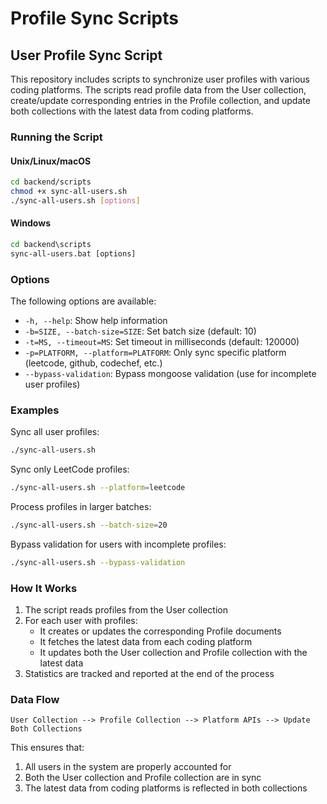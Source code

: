 # Profile Sync Scripts

## User Profile Sync Script

This repository includes scripts to synchronize user profiles with various coding platforms. The scripts read profile data from the User collection, create/update corresponding entries in the Profile collection, and update both collections with the latest data from coding platforms.

### Running the Script

#### Unix/Linux/macOS
```bash
cd backend/scripts
chmod +x sync-all-users.sh
./sync-all-users.sh [options]
```

#### Windows
```cmd
cd backend\scripts
sync-all-users.bat [options]
```

### Options

The following options are available:

- `-h, --help`: Show help information
- `-b=SIZE, --batch-size=SIZE`: Set batch size (default: 10)
- `-t=MS, --timeout=MS`: Set timeout in milliseconds (default: 120000)
- `-p=PLATFORM, --platform=PLATFORM`: Only sync specific platform (leetcode, github, codechef, etc.)
- `--bypass-validation`: Bypass mongoose validation (use for incomplete user profiles)

### Examples

Sync all user profiles:
```bash
./sync-all-users.sh
```

Sync only LeetCode profiles:
```bash
./sync-all-users.sh --platform=leetcode
```

Process profiles in larger batches:
```bash
./sync-all-users.sh --batch-size=20
```

Bypass validation for users with incomplete profiles:
```bash
./sync-all-users.sh --bypass-validation
```

### How It Works

1. The script reads profiles from the User collection
2. For each user with profiles:
   - It creates or updates the corresponding Profile documents
   - It fetches the latest data from each coding platform
   - It updates both the User collection and Profile collection with the latest data
3. Statistics are tracked and reported at the end of the process

### Data Flow

```
User Collection --> Profile Collection --> Platform APIs --> Update Both Collections
```

This ensures that:
1. All users in the system are properly accounted for
2. Both the User collection and Profile collection are in sync
3. The latest data from coding platforms is reflected in both collections 